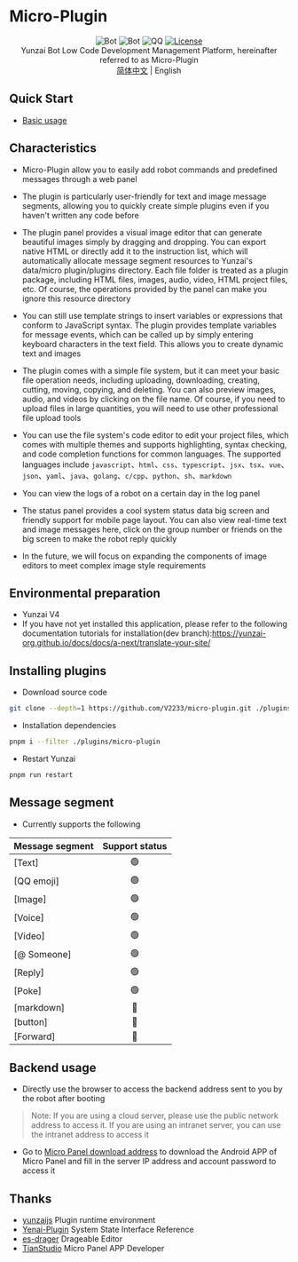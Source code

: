 # Micro-Plugin

<div align="center">

![Bot](https://img.shields.io/badge/Yunzaijs-Micro--Plugin-blue)
![Bot](https://img.shields.io/badge/Miao--Yunzai-Micro--Plugin-blue)
![QQ](https://img.shields.io/badge/QQGroup-397798018-blue?link=http%3A%2F%2Fqm.qq.com%2Fcgi-bin%2Fqm%2Fqr%3F_wv%3D1027%26k%3D6qeMfgydE5k8e_nTorXz0ywmahixBTFw%26authKey%3D9iCyC5qsuluUfxwz4evh5xPmJb3YwlixjoMTxN9He%252BrGu7WiDf2dY8OGk7t%252BGaIu%26noverify%3D0%26group_code%3D397798018)
[![License](https://img.shields.io/static/v1?label=LICENSE&message=GPL-3.0&color=lightrey)](/LICENSE)
<br>
Yunzai Bot Low Code Development Management Platform, hereinafter referred to as Micro-Plugin
<br>
[简体中文](README.md) | English

</div>

## Quick Start

- [Basic usage](docs/DOCS.md)

## Characteristics

- Micro-Plugin allow you to easily add robot commands and predefined messages through a web panel
  
- The plugin is particularly user-friendly for text and image message segments, allowing you to quickly create simple plugins even if you haven't written any code before
  
- The plugin panel provides a visual image editor that can generate beautiful images simply by dragging and dropping. You can export native HTML or directly add it to the instruction list, which will automatically allocate message segment resources to Yunzai's data/micro plugin/plugins directory. Each file folder is treated as a plugin package, including HTML files, images, audio, video, HTML project files, etc. Of course, the operations provided by the panel can make you ignore this resource directory
  
- You can still use template strings to insert variables or expressions that conform to JavaScript syntax. The plugin provides template variables for message events, which can be called up by simply entering keyboard characters in the text field. This allows you to create dynamic text and images

- The plugin comes with a simple file system, but it can meet your basic file operation needs, including uploading, downloading, creating, cutting, moving, copying, and deleting. You can also preview images, audio, and videos by clicking on the file name. Of course, if you need to upload files in large quantities, you will need to use other professional file upload tools

- You can use the file system's code editor to edit your project files, which comes with multiple themes and supports highlighting, syntax checking, and code completion functions for common languages. The supported languages include ```javascript```、```html```、```css```、```typescript```、```jsx```、```tsx```、```vue```、```json```、```yaml```、```java```、```golang```、```c/cpp```、```python```、```sh```、```markdown```

- You can view the logs of a robot on a certain day in the log panel

- The status panel provides a cool system status data big screen and friendly support for mobile page layout. You can also view real-time text and image messages here, click on the group number or friends on the big screen to make the robot reply quickly

- In the future, we will focus on expanding the components of image editors to meet complex image style requirements

## Environmental preparation

- Yunzai V4
- If you have not yet installed this application, please refer to the following documentation tutorials for installation(dev branch):<a href="https://yunzai-org.github.io/docs/docs/a-next/translate-your-site/">https://yunzai-org.github.io/docs/docs/a-next/translate-your-site/</a>

## Installing plugins

- Download source code

```sh
git clone --depth=1 https://github.com/V2233/micro-plugin.git ./plugins/micro-plugin
```

- Installation dependencies

```sh
pnpm i --filter ./plugins/micro-plugin
```

- Restart Yunzai

```sh
pnpm run restart
```

## Message segment

- Currently supports the following

| Message segment | Support status |
| --------------- | :------------: |
| [Text]          |       🟢        |
| [QQ emoji]      |       🟢        |
| [Image]         |       🟢        |
| [Voice]         |       🟢        |
| [Video]         |       🟢        |
| [@ Someone]     |       🟢        |
| [Reply]         |       🟢        |
| [Poke]          |       🟢        |
| [markdown]      |       🔴        |
| [button]        |       🔴        |
| [Forward]       |       🔴        |

## Backend usage

- Directly use the browser to access the backend address sent to you by the robot after booting
> Note: If you are using a cloud server, please use the public network address to access it. If you are using an intranet server, you can use the intranet address to access it

- Go to [Micro Panel download address](https://tianstudio.lanzoub.com/b004iib74j) to download the Android APP of Micro Panel and fill in the server IP address and account password to access it

## Thanks

- [yunzaijs](https://github.com/yunzai-org/yunzaijs) Plugin runtime environment
- [Yenai-Plugin](https://gitee.com/yeyang52/yenai-plugin) System State Interface Reference
- [es-drager](https://github.com/vangleer/es-drager) Drageable Editor
- [TianStudio](https://github.com/tiancra) Micro Panel APP Developer
